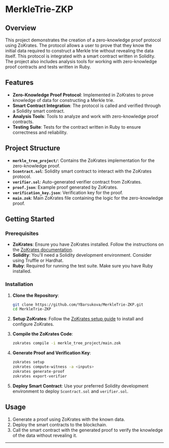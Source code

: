 # MerkleTrie-ZKP

## Overview

This project demonstrates the creation of a zero-knowledge proof protocol using ZoKrates. The protocol allows a user to prove that they know the initial data required to construct a Merkle trie without revealing the data itself. This protocol is integrated with a smart contract written in Solidity. The project also includes analysis tools for working with zero-knowledge proof contracts and tests written in Ruby.

## Features

- **Zero-Knowledge Proof Protocol**: Implemented in ZoKrates to prove knowledge of data for constructing a Merkle trie.
- **Smart Contract Integration**: The protocol is called and verified through a Solidity smart contract.
- **Analysis Tools**: Tools to analyze and work with zero-knowledge proof contracts.
- **Testing Suite**: Tests for the contract written in Ruby to ensure correctness and reliability.

## Project Structure

- **`merkle_tree_project/`**: Contains the ZoKrates implementation for the zero-knowledge proof.
- **`Scontract.sol`**: Solidity smart contract to interact with the ZoKrates protocol.
- **`verifier.sol`**: Auto-generated verifier contract from ZoKrates.
- **`proof.json`**: Example proof generated by ZoKrates.
- **`verification_key.json`**: Verification key for the proof.
- **`main.zok`**: Main ZoKrates file containing the logic for the zero-knowledge proof.

## Getting Started

### Prerequisites

- **ZoKrates**: Ensure you have ZoKrates installed. Follow the instructions on the [ZoKrates documentation](https://zokrates.github.io/gettingstarted.html).
- **Solidity**: You'll need a Solidity development environment. Consider using Truffle or Hardhat.
- **Ruby**: Required for running the test suite. Make sure you have Ruby installed.

### Installation

1. **Clone the Repository**:
    ```bash
    git clone https://github.com/YBarsukova/MerkleTrie-ZKP.git
    cd MerkleTrie-ZKP
    ```

2. **Setup ZoKrates**:
   Follow the [ZoKrates setup guide](https://zokrates.github.io/gettingstarted.html) to install and configure ZoKrates.

3. **Compile the ZoKrates Code**:
    ```bash
    zokrates compile -i merkle_tree_project/main.zok
    ```

4. **Generate Proof and Verification Key**:
    ```bash
    zokrates setup
    zokrates compute-witness -a <inputs>
    zokrates generate-proof
    zokrates export-verifier
    ```

5. **Deploy Smart Contract**:
   Use your preferred Solidity development environment to deploy `Scontract.sol` and `verifier.sol`.

## Usage

1. Generate a proof using ZoKrates with the known data.
2. Deploy the smart contracts to the blockchain.
3. Call the smart contract with the generated proof to verify the knowledge of the data without revealing it.

---
